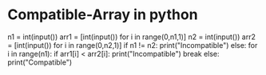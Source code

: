 # Compatible-Array in python
n1 = int(input())
arr1 = [int(input()) for i in range(0,n1,1)]
n2 = int(input())
arr2 = [int(input()) for i in range(0,n2,1)]
if n1 != n2:
    print("Incompatible")
else:
    for i in range(n1):
        if arr1[i] < arr2[i]:
            print("Incompatible")
            break
    else:
        print("Compatible")
